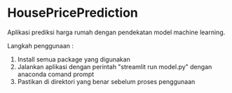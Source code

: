 # HousePricePrediction
Aplikasi prediksi harga rumah dengan pendekatan model machine learning.

Langkah penggunaan :
1. Install semua package yang digunakan
2. Jalankan aplikasi dengan perintah "streamlit run model.py" dengan anaconda comand prompt
3. Pastikan di direktori yang benar sebelum proses penggunaan

